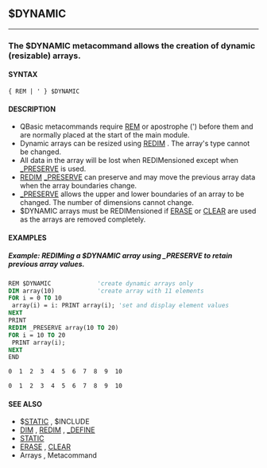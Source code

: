 ## $DYNAMIC
---

### The $DYNAMIC metacommand allows the creation of dynamic (resizable) arrays.

#### SYNTAX

`{ REM | ' } $DYNAMIC`

#### DESCRIPTION
* QBasic metacommands require [REM](./REM.md) or apostrophe (') before them and are normally placed at the start of the main module.
* Dynamic arrays can be resized using [REDIM](./REDIM.md) . The array's type cannot be changed.
* All data in the array will be lost when REDIMensioned except when [_PRESERVE](./_PRESERVE.md) is used.
* [REDIM](./REDIM.md) [_PRESERVE](./_PRESERVE.md) can preserve and may move the previous array data when the array boundaries change.
* [_PRESERVE](./_PRESERVE.md) allows the upper and lower boundaries of an array to be changed. The number of dimensions cannot change.
* $DYNAMIC arrays must be REDIMensioned if [ERASE](./ERASE.md) or [CLEAR](./CLEAR.md) are used as the arrays are removed completely.


#### EXAMPLES
##### Example: REDIMing a $DYNAMIC array using _PRESERVE to retain previous array values.
```vb
REM $DYNAMIC             'create dynamic arrays only
DIM array(10)            'create array with 11 elements
FOR i = 0 TO 10
 array(i) = i: PRINT array(i); 'set and display element values
NEXT
PRINT
REDIM _PRESERVE array(10 TO 20)
FOR i = 10 TO 20
 PRINT array(i);
NEXT
END
```
  
```vb
0  1  2  3  4  5  6  7  8  9  10

0  1  2  3  4  5  6  7  8  9  10
```
  


#### SEE ALSO
* $[STATIC](./STATIC.md) , $INCLUDE
* [DIM](./DIM.md) , [REDIM](./REDIM.md) , [_DEFINE](./_DEFINE.md)
* [STATIC](./STATIC.md)
* [ERASE](./ERASE.md) , [CLEAR](./CLEAR.md)
* Arrays , Metacommand
